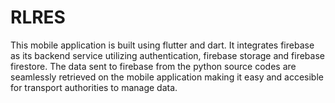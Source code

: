 # RLRES

This mobile application is built using flutter and dart. It integrates firebase as its backend service utilizing authentication, firebase storage and firebase firestore. The data sent to firebase from the python source codes are seamlessly retrieved on the mobile application making it easy and accesible for transport authorities to manage data.
